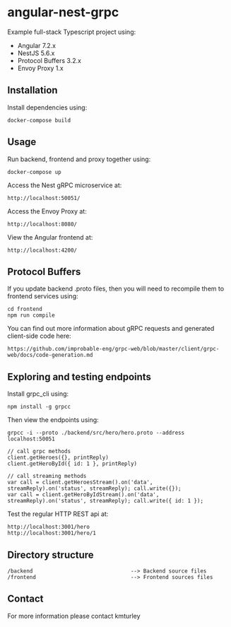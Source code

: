 # angular-nest-grpc

Example full-stack Typescript project using:

* Angular 7.2.x
* NestJS 5.6.x
* Protocol Buffers 3.2.x
* Envoy Proxy 1.x


## Installation

Install dependencies using:

    docker-compose build


## Usage

Run backend, frontend and proxy together using:

    docker-compose up

Access the Nest gRPC microservice at:

    http://localhost:50051/

Access the Envoy Proxy at:

    http://localhost:8080/

View the Angular frontend at:

    http://localhost:4200/


## Protocol Buffers

If you update backend .proto files, then you will need to recompile them to frontend services using:

    cd frontend
    npm run compile

You can find out more information about gRPC requests and generated client-side code here:

    https://github.com/improbable-eng/grpc-web/blob/master/client/grpc-web/docs/code-generation.md


## Exploring and testing endpoints

Install grpc_cli using:

    npm install -g grpcc

Then view the endpoints using:

    grpcc -i --proto ./backend/src/hero/hero.proto --address localhost:50051

    // call grpc methods
    client.getHeroes({}, printReply)
    client.getHeroById({ id: 1 }, printReply)

    // call streaming methods
    var call = client.getHeroesStream().on('data', streamReply).on('status', streamReply); call.write({});
    var call = client.getHeroByIdStream().on('data', streamReply).on('status', streamReply); call.write({ id: 1 });

Test the regular HTTP REST api at:

    http://localhost:3001/hero
    http://localhost:3001/hero/1


## Directory structure

    /backend                               --> Backend source files
    /frontend                              --> Frontend sources files


## Contact

For more information please contact kmturley
